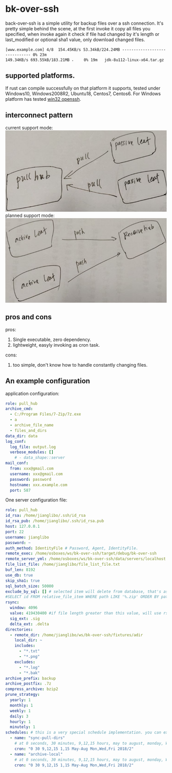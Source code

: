 # bk-over-ssh
back-over-ssh is a simple utility for backup files over a ssh connection. It's pretty simple behind the scene, at the first invoke it copy all files you specified, when invoke again it check if file had changed by it's length or last_modified or optional sha1 value, only download changed files.

```
[www.example.com] 4/8  154.45KB/s 53.34kB/224.24MB ------------------------------ 0% 23m
149.34KB/s 693.55kB/183.21MB ⠄    0% 19m   jdk-8u112-linux-x64.tar.gz
```
## supported platforms.
If rust can compile successfully on that platform it supports, tested under Windows10, Windows2008R2, Ubuntu18, Centos7, Centos6. For Windows platform has tested [win32 openssh](https://github.com/PowerShell/Win32-OpenSSH). 

## interconnect pattern
current support mode:  
![passive interconnect](https://raw.githubusercontent.com/jianglibo/bk-over-ssh/master/readme_imgs/passive_interconnect.jpg)<br/>
planned support mode:  
![passive interconnect](https://raw.githubusercontent.com/jianglibo/bk-over-ssh/master/readme_imgs/active_interconnect.jpg)<br/>

## pros and cons
pros:  
1. Single executable, zero dependency.
2. lightweight, easyly invoking as cron task.

cons:  
1. too simple, don't know how to handle constantly changing files.

## An example configuration
application configuration:  
```yml
role: pull_hub
archive_cmd: 
  - C:/Program Files/7-Zip/7z.exe
  - a
  - archive_file_name
  - files_and_dirs
data_dir: data
log_conf:
  log_file: output.log
  verbose_modules: []
    # - data_shape::server
mail_conf:
  from: xxx@gmail.com
  username: xxx@gmail.com
  password: password
  hostname: xxx.example.com
  port: 587
```

One server configuration file:  
```yml
role: pull_hub
id_rsa: /home/jianglibo/.ssh/id_rsa
id_rsa_pub: /home/jianglibo/.ssh/id_rsa.pub
host: 127.0.0.1
port: 22
username: jianglibo
password: ~
auth_method: IdentityFile # Password, Agent, IdentityFile.
remote_exec: /home/osboxes/ws/bk-over-ssh/target/debug/bk-over-ssh
remote_server_yml: /home/osboxes/ws/bk-over-ssh/data/servers/localhost.yml
file_list_file: /home/jianglibo/file_list_file.txt
buf_len: 8192
use_db: true
skip_sha1: true
sql_batch_size: 50000
exclude_by_sql: [] # selected item will delete from database, that's as if excluded too.
#SELECT id FROM relative_file_item WHERE path LIKE '%.zip' ORDER BY path DESC LIMIT 100000 OFFSET 1 # both limit and offset are required.
rsync:
  window: 4096
  valve: 419430400 #if file length greater than this value, will use rsync agrithm to transfer file.
  sig_ext: .sig
  delta_ext: .delta
directories:
  - remote_dir: /home/jianglibo/ws/bk-over-ssh/fixtures/adir
    local_dir: ~
    includes:
      - "*.txt"
      - "*.png"
    excludes:
      - "*.log"
      - "*.bak"
archive_prefix: backup
archive_postfix: .7z
compress_archive: bzip2
prune_strategy:
  yearly: 1
  monthly: 1
  weekly: 1
  daily: 3
  hourly: 1
  minutely: 1
schedules: # this is a very special schedule implementation. you can execute this command line application at fixed intervals, when the scheduled time meets it execute or else it just skiped.
  - name: "sync-pull-dirs"
    # at 0 seconds, 30 minutes, 9,12,15 hours, may to august, monday, Wednesday, Friday, 2018 start every 2 years.
    cron: "0 30 9,12,15 1,15 May-Aug Mon,Wed,Fri 2018/2"
  - name: "archive-local"
    # at 0 seconds, 30 minutes, 9,12,15 hours, may to august, monday, Wednesday, Friday, 2018 start every 2 years.
    cron: "0 30 9,12,15 1,15 May-Aug Mon,Wed,Fri 2018/2"
```